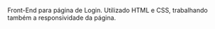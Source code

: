Front-End para página de Login. Utilizado HTML e CSS, trabalhando também a responsividade da página.
